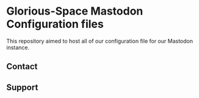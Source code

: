 # Glorious-Space Mastodon Configuration files

This repository aimed to host all of our configuration file for our Mastodon instance. 

## Contact

## Support